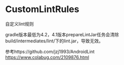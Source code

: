 # CustomLintRules
自定义lint规则

gradle版本最低为4.2，4.1版本prepareLintJar任务会清除build/intermediates/lint/下的lint.jar，导致无效。

参考https://github.com/jzj1993/AndroidLint<br />
https://www.colabug.com/2109876.html
